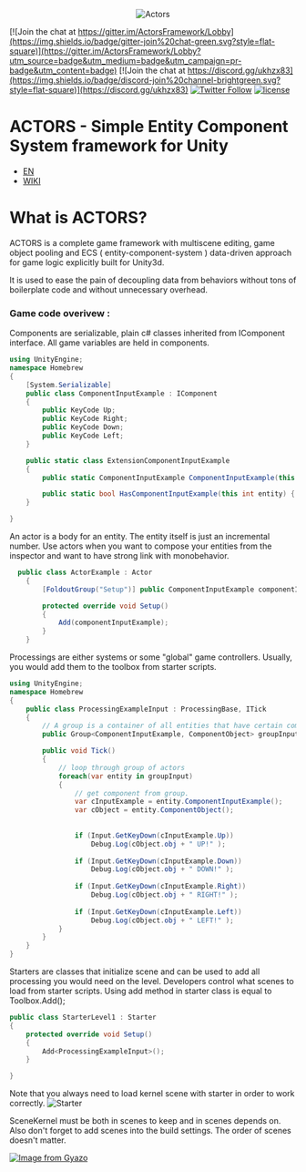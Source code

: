 <p align="center">
    <img src="http://raw.pixeye.games/logo_framework.png" alt="Actors">
</p>

[![Join the chat at https://gitter.im/ActorsFramework/Lobby](https://img.shields.io/badge/gitter-join%20chat-green.svg?style=flat-square)](https://gitter.im/ActorsFramework/Lobby?utm_source=badge&utm_medium=badge&utm_campaign=pr-badge&utm_content=badge)
[![Join the chat at https://discord.gg/ukhzx83](https://img.shields.io/badge/discord-join%20channel-brightgreen.svg?style=flat-square)](https://discord.gg/ukhzx83)
[![Twitter Follow](https://img.shields.io/badge/twitter-%40dimmPixeye-blue.svg?style=flat-square&label=Follow)](https://twitter.com/dimmPixeye)
[![license](https://img.shields.io/badge/license-MIT-brightgreen.svg?style=flat-square)](https://github.com/dimmpixeye/Actors-Unity3d-Framework/blob/master/LICENSE)

# ACTORS - Simple Entity Component System framework for Unity
* [EN](https://github.com/dimmpixeye/Actors-Unity3d-Framework/blob/Actor2.0/README.md)
* [WIKI](https://github.com/dimmpixeye/Actors-Unity3d-Framework/wiki)

# What is ACTORS? 
ACTORS is a complete game framework with multiscene editing, game object pooling and ECS ( entity-component-system ) data-driven approach for game logic explicitly built for Unity3d. 

It is used to ease the pain of decoupling data from behaviors without tons of boilerplate code and without unnecessary overhead.

### Game code overivew :

Components are serializable, plain c# classes inherited from IComponent interface. All game variables are held in components.
```csharp
using UnityEngine;
namespace Homebrew
{
    [System.Serializable]
    public class ComponentInputExample : IComponent
    {
        public KeyCode Up;
        public KeyCode Right;
        public KeyCode Down;
        public KeyCode Left;
    }

	public static class ExtensionComponentInputExample
	{
		public static ComponentInputExample ComponentInputExample(this int entity) { return Storage<ComponentInputExample>.Instance.components[entity]; }

		public static bool HasComponentInputExample(this int entity) { return Storage<ComponentInputExample>.Instance.HasComponent(entity); }
	}

}
```
An actor is a body for an entity. The entity itself is just an incremental number. Use actors when you want to compose your entities from the inspector and want to have strong link with monobehavior.

```csharp
  public class ActorExample : Actor
    {
        [FoldoutGroup("Setup")] public ComponentInputExample componentInputExample;

        protected override void Setup()
        {
            Add(componentInputExample);   
        }
    }
```
Processings are either systems or some "global" game controllers. 
Usually, you would add them to the toolbox from starter scripts.

```csharp
using UnityEngine;
namespace Homebrew
{
    public class ProcessingExampleInput : ProcessingBase, ITick
    {
        // A group is a container of all entities that have certain components.
        public Group<ComponentInputExample, ComponentObject> groupInput;

        public void Tick()
        {
            // loop through group of actors
            foreach(var entity in groupInput)
            {
                // get component from group.
                var cInputExample = entity.ComponentInputExample();
                var cObject = entity.ComponentObject();
                
                
                if (Input.GetKeyDown(cInputExample.Up))
                    Debug.Log(cObject.obj + " UP!" );
                 
                if (Input.GetKeyDown(cInputExample.Down))
                    Debug.Log(cObject.obj + " DOWN!" );
                 
                if (Input.GetKeyDown(cInputExample.Right))
                    Debug.Log(cObject.obj + " RIGHT!" );
                 
                if (Input.GetKeyDown(cInputExample.Left))
                    Debug.Log(cObject.obj + " LEFT!" );
            }
        }
    }
}
```

Starters are classes that initialize scene and can be used to add all processing you would need on the level. Developers control what scenes to load from starter scripts. Using add method in starter class is equal to Toolbox.Add<T>();
 
```csharp
public class StarterLevel1 : Starter
{
    protected override void Setup()
    {
        Add<ProcessingExampleInput>();
    }

}
```
Note that you always need to load kernel scene with starter in order to work correctly.
![Starter](https://i.gyazo.com/9f8964dad3333abbe57a9d3f35c3cc5e.png)


SceneKernel must be both in scenes to keep and in scenes depends on. Also don't forget to add scenes into the build settings. The order of scenes doesn't matter.

[![Image from Gyazo](https://i.gyazo.com/00c0b22d0a76651945711171cbad1372.png)](https://gyazo.com/00c0b22d0a76651945711171cbad1372)
